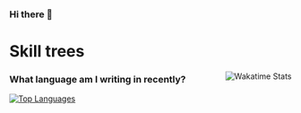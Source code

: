 ### Hi there 👋

# Skill trees

[<img align="right" alt="Wakatime Stats" src="https://github-readme-stats.vercel.app/api/wakatime?username=accomBenny&layout=compact&theme=transparent&hide=Perl,Other">](https://wakatime.com/@accomBenny)

### What language am I writing in recently?

[<img alt="Top Languages" src="https://github-readme-stats.vercel.app/api/top-langs/?username=accomBenny&layout=compact">](https://github.com/anuraghazra/github-readme-stats)
